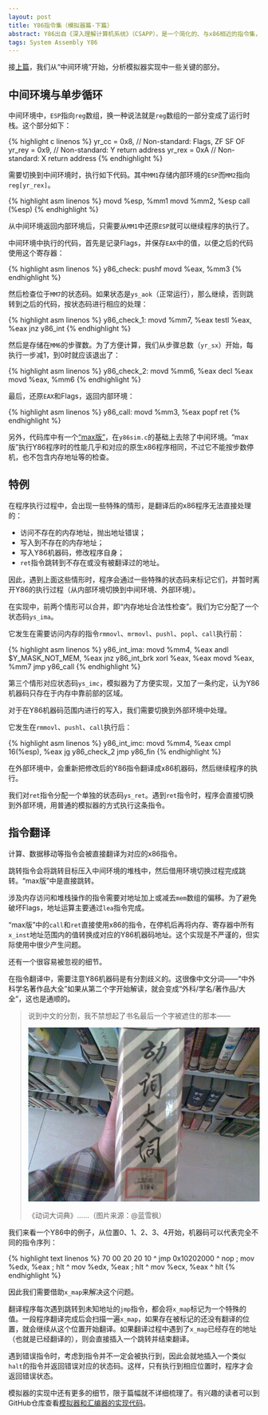 ```yaml
---
layout: post
title: Y86指令集（模拟器篇-下篇）
abstract: Y86出自《深入理解计算机系统》（CSAPP），是一个简化的、与x86相近的指令集，去除了x86中一些复杂的细节以用于教学。本篇介绍指令集模拟器的JIT编译实现。
tags: System Assembly Y86
---
```


接[上篇](/2014/06/30/y86-instruction-set-simulator.html)，我们从“中间环境”开始，分析模拟器实现中一些关键的部分。

中间环境与单步循环
---

中间环境中，`ESP`指向`reg`数组，换一种说法就是`reg`数组的一部分变成了运行时栈。这个部分如下：

{% highlight c linenos %}
yr_cc  = 0x8, // Non-standard: Flags, ZF SF OF
yr_rey = 0x9, // Non-standard: Y return address
yr_rex = 0xA  // Non-standard: X return address
{% endhighlight %}

需要切换到中间环境时，执行如下代码。其中`MM1`存储内部环境的`ESP`而`MM2`指向`reg[yr_rex]`。

{% highlight asm linenos %}
movd %esp, %mm1
movd %mm2, %esp
call (%esp)
{% endhighlight %}

从中间环境返回内部环境后，只需要从`MM1`中还原`ESP`就可以继续程序的执行了。

中间环境中执行的代码，首先是记录Flags，并保存`EAX`中的值，以便之后的代码使用这个寄存器：

{% highlight asm linenos %}
y86_check:
    pushf
    movd %eax, %mm3
{% endhighlight %}

然后检查位于`MM7`的状态码。如果状态是`ys_aok`（正常运行），那么继续，否则跳转到之后的代码，按状态码进行相应的处理：

{% highlight asm linenos %}
y86_check_1:
    movd %mm7, %eax
    testl %eax, %eax
    jnz y86_int
{% endhighlight %}

然后是存储在`MM6`的步骤数。为了方便计算，我们从步骤总数（`yr_sx`）开始，每执行一步减1，到0时就应该退出了：

{% highlight asm linenos %}
y86_check_2:
    movd %mm6, %eax
    decl %eax
    movd %eax, %mm6
{% endhighlight %}

最后，还原`EAX`和Flags，返回内部环境：

{% highlight asm linenos %}
y86_call:
    movd %mm3, %eax
    popf
    ret
{% endhighlight %}

另外，代码库中有一个[“max版”](https://github.com/hczhcz/y86/blob/master/y86sim_max.c)，在`y86sim.c`的基础上去除了中间环境。“max版”执行Y86程序时的性能几乎和对应的原生x86程序相同，不过它不能按步数停机，也不包含内存地址等的检查。

特例
---

在程序执行过程中，会出现一些特殊的情形，是翻译后的x86程序无法直接处理的：

* 访问不存在的内存地址，抛出地址错误；
* 写入到不存在的内存地址；
* 写入Y86机器码，修改程序自身；
* `ret`指令跳转到不存在或没有被翻译过的地址。

因此，遇到上面这些情形时，程序会通过一些特殊的状态码来标记它们，并暂时离开Y86的执行过程（从内部环境切换到中间环境、外部环境）。

在实现中，前两个情形可以合并，即“内存地址合法性检查”。我们为它分配了一个状态码`ys_ima`。

它发生在需要访问内存的指令`rmmovl`、`mrmovl`、`pushl`、`popl`、`call`执行前：

{% highlight asm linenos %}
y86_int_ima:
    movd %mm4, %eax
    andl $Y_MASK_NOT_MEM, %eax
    jnz y86_int_brk
    xorl %eax, %eax
    movd %eax, %mm7
    jmp y86_call
{% endhighlight %}

第三个情形对应状态码`ys_imc`，模拟器为了方便实现，又加了一条约定，认为Y86机器码只存在于内存中靠前部的区域。

对于在Y86机器码范围内进行的写入，我们需要切换到外部环境中处理。

它发生在`rmmovl`、`pushl`、`call`执行后：

{% highlight asm linenos %}
y86_int_imc:
    movd %mm4, %eax
    cmpl 16(%esp), %eax
    jg y86_check_2
    jmp y86_fin
{% endhighlight %}

在外部环境中，会重新把修改后的Y86指令翻译成x86机器码，然后继续程序的执行。

我们对`ret`指令分配一个单独的状态码`ys_ret`。遇到`ret`指令时，程序会直接切换到外部环境，用普通的模拟器的方式执行这条指令。

指令翻译
---

计算、数据移动等指令会被直接翻译为对应的x86指令。

跳转指令会将跳转目标压入中间环境的堆栈中，然后借用环境切换过程完成跳转。“max版”中是直接跳转。

涉及内存访问和堆栈操作的指令需要对地址加上或减去`mem`数组的偏移。为了避免破坏Flags，地址运算主要通过`lea`指令完成。

“max版”中的`call`和`ret`直接使用x86的指令，在停机后再将内存、寄存器中所有`x_inst`地址范围内的值转换成对应的Y86机器码地址。这个实现是不严谨的，但实际使用中很少产生问题。

还有一个很容易被忽视的细节。

在指令翻译中，需要注意Y86机器码是有分割歧义的。这很像中文分词——“中外科学名著作品大全”如果从第二个字开始解读，就会变成“外科/学名/著作品/大全”，这也是通顺的。

> 说到中文的分割，我不禁想起了书名最后一个字被遮住的那本——
>
> ![《动词大词##》](/images/2014-07-09-dcdc.jpg)
>
>《动词大词典》……（图片来源：@蓝雪枫）

我们来看一个Y86中的例子，从位置0、1、2、3、4开始，机器码可以代表完全不同的指令序列：

{% highlight text linenos %}
70 00 20 20 10
^ jmp 0x10202000
   ^ nop ; mov %edx, %eax ; hlt
      ^ mov %edx, %eax ; hlt
         ^ mov %ecx, %eax
            ^ hlt
{% endhighlight %}

因此我们需要借助`x_map`来解决这个问题。

翻译程序每次遇到跳转到未知地址的`jmp`指令，都会将`x_map`标记为一个特殊的值。一段程序翻译完成后会扫描一遍`x_map`，如果存在被标记的还没有翻译的位置，就会继续从这个位置开始翻译。如果翻译过程中遇到了`x_map`已经存在的地址（也就是已经翻译的），则会直接插入一个跳转并结束翻译。

遇到错误指令时，考虑到指令并不一定会被执行到，因此会就地插入一个类似`halt`的指令并返回错误对应的状态码。这样，只有执行到相应位置时，程序才会返回错误状态。

模拟器的实现中还有更多的细节，限于篇幅就不详细梳理了。有兴趣的读者可以到GitHub仓库查看[模拟器和汇编器的实现代码](https://github.com/hczhcz/y86)。
